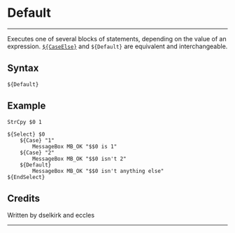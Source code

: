 # Default

---

Executes one of several blocks of statements, depending on the value of an expression. [`${CaseElse}`][1] and `${Default}` are equivalent and interchangeable.

## Syntax

	${Default}

## Example

	StrCpy $0 1

	${Select} $0
		${Case} "1"
			MessageBox MB_OK "$$0 is 1"
		${Case} "2"
			MessageBox MB_OK "$$0 isn't 2"
		${Default}
			MessageBox MB_OK "$$0 isn't anything else"
	${EndSelect}

## Credits

Written by dselkirk and eccles

---

[1]: CaseElse.md